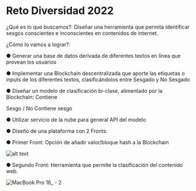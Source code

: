 # Reto Diversidad 2022

¿Qué es lo que buscamos?: Diseñar una herramienta que permita identificar sesgos conscientes e inconscientes en contenidos de internet.


¿Cómo lo vamos a lograr?:

  ● Generar una base de datos derivada de diferentes textos en línea que provean los usuarios
  
  ● Implementar una Blockchain descentralizada que aporte las etiquetas o inputs de los diferentes textos, clasificándolos entre Sesgado y No Sesgado
  
  ● Diseñar un modelo de clasificación bi-clase, alimentado por la Blockchain: Contiene
  
  
Sesgo / No Contiene sesgo

  ● Utilizar servicio de la nube para general API del modelo
  
  ● Diseño de una plataforma con 2 Fronts:
  
  ● Primer Front: Opción de añadir valor/bloque hash a la Blockchain
  
  ![alt text](https://github.com/supersonicos-22/RetoDiversisdad2022/blob/main/AUX/front.PNG)
    
  ● Segundo Front: Herramienta que permite la clasificación del contenido web.

  ![MacBook Pro 16_ - 2](https://user-images.githubusercontent.com/42507973/197400730-25385d79-390b-45f0-84c6-9b99cb3c4d5a.png)
